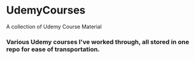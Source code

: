 # UdemyCourses
A collection of Udemy Course Material

### Various Udemy courses I've worked through, all stored in one repo for ease of transportation. 
